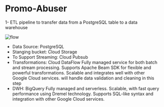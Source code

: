 # Promo-Abuser
1- ETL pipeline to transfer data from a PostgreSQL table to a data warehouse

![flow](https://github.com/Yassmeenshrief/Promo-Abuser/assets/49992855/0df93fd7-cac0-48c9-842a-c8c3913232c5)

- Data Source: PostgreSQL
- Stanging bucket: Cloud Storage
- To Support Streaming: Cloud Pubsub
- Transformations: Cloud DataFlow
Fully managed service for both batch and stream processing.
Supports Apache Beam SDK for flexible and powerful transformations.
Scalable and integrates well with other Google Cloud services.
will handle data validation and cleaning in this step
- DWH: BigQuery
Fully managed and serverless.
Scalable, with fast query performance using Dremel technology.
Supports SQL-like syntax and integration with other Google Cloud services.
